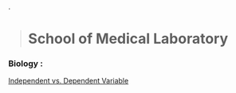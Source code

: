 

.

> # School of Medical Laboratory


### Biology : 
  [Independent vs. Dependent Variable](https://www.youtube.com/watch?v=nqj0rJEf3Ew)
